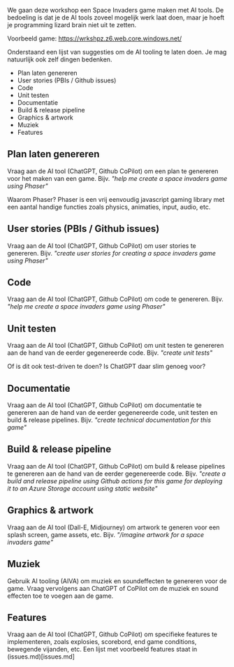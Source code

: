 We gaan deze workshop een Space Invaders game maken met AI tools. De bedoeling is dat je de AI tools zoveel mogelijk werk laat doen, maar je hoeft je programming lizard brain niet uit te zetten.

Voorbeeld game: https://wrkshpz.z6.web.core.windows.net/

Onderstaand een lijst van suggesties om de AI tooling te laten doen. Je mag natuurlijk ook zelf dingen bedenken.

- Plan laten genereren 
- User stories (PBIs / Github issues) 
- Code 
- Unit testen
- Documentatie
- Build & release pipeline
- Graphics & artwork
- Muziek
- Features

## Plan laten genereren
Vraag aan de AI tool (ChatGPT, Github CoPilot) om een plan te genereren voor het maken van een game. Bijv. _"help me create a space invaders game using Phaser"_

Waarom Phaser? Phaser is een vrij eenvoudig javascript gaming library met een aantal handige functies zoals physics, animaties, input, audio, etc.

## User stories (PBIs / Github issues)
Vraag aan de AI tool (ChatGPT, Github CoPilot) om user stories te genereren. Bijv. _"create user stories for creating a space invaders game using Phaser"_

## Code
Vraag aan de AI tool (ChatGPT, Github CoPilot) om code te genereren. Bijv. _"help me create a space invaders game using Phaser"_

## Unit testen
Vraag aan de AI tool (ChatGPT, Github CoPilot) om unit testen te genereren aan de hand van de eerder gegenereerde code. Bijv. _"create unit tests"_ 

Of is dit ook test-driven te doen? Is ChatGPT daar slim genoeg voor?

## Documentatie
Vraag aan de AI tool (ChatGPT, Github CoPilot) om documentatie te genereren aan de hand van de eerder gegenereerde code, unit testen en build & release pipelines. Bijv. _"create technical documentation for this game"_

## Build & release pipeline
Vraag aan de AI tool (ChatGPT, Github CoPilot) om build & release pipelines te genereren aan de hand van de eerder gegenereerde code. Bijv. _"create a build and release pipeline using Github actions for this game for deploying it to an Azure Storage account using static website"_

## Graphics & artwork
Vraag aan de AI tool (Dall-E, Midjourney) om artwork te generen voor een splash screen, game assets, etc. Bijv. _"/imagine artwork for a space invaders game"_

## Muziek
Gebruik AI tooling (AIVA) om muziek en soundeffecten te genereren voor de game. Vraag vervolgens aan ChatGPT of CoPilot om de muziek en sound effecten toe te voegen aan de game.

## Features
Vraag aan de AI tool (ChatGPT, Github CoPilot) om specifieke features te implementeren, zoals explosies, scorebord, end game conditions, bewegende vijanden, etc. 
Een lijst met voorbeeld features staat in (issues.md)[issues.md]
